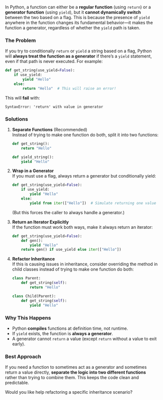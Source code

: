 In Python, a function can either be a **regular function** (using `return`) or a **generator function** (using `yield`), but it **cannot dynamically switch** between the two based on a flag. This is because the presence of `yield` anywhere in the function changes its fundamental behavior—it makes the function a generator, regardless of whether the `yield` path is taken.

### The Problem
If you try to conditionally `return` or `yield` a string based on a flag, Python will **always treat the function as a generator** if there’s a `yield` statement, even if that path is never executed. For example:

```python
def get_string(use_yield=False):
    if use_yield:
        yield "Hello"
    else:
        return "Hello"  # This will raise an error!
```

This will **fail** with:
```
SyntaxError: 'return' with value in generator
```

### Solutions
1. **Separate Functions** (Recommended)  
   Instead of trying to make one function do both, split it into two functions:
   ```python
   def get_string():
       return "Hello"

   def yield_string():
       yield "Hello"
   ```

2. **Wrap in a Generator**  
   If you must use a flag, always return a generator but conditionally yield:
   ```python
   def get_string(use_yield=False):
       if use_yield:
           yield "Hello"
       else:
           yield from iter(["Hello"])  # Simulate returning one value
   ```
   (But this forces the caller to always handle a generator.)

3. **Return an Iterator Explicitly**  
   If the function must work both ways, make it always return an iterator:
   ```python
   def get_string(use_yield=False):
       def gen():
           yield "Hello"
       return gen() if use_yield else iter(["Hello"])
   ```

4. **Refactor Inheritance**  
   If this is causing issues in inheritance, consider overriding the method in child classes instead of trying to make one function do both:
   ```python
   class Parent:
       def get_string(self):
           return "Hello"

   class Child(Parent):
       def get_string(self):
           yield "Hello"
   ```

### Why This Happens
- Python **compiles** functions at definition time, not runtime.
- If `yield` exists, the function is **always a generator**.
- A generator cannot `return` a value (except `return` without a value to exit early).

### Best Approach
If you need a function to sometimes act as a generator and sometimes return a value directly, **separate the logic into two different functions** rather than trying to combine them. This keeps the code clean and predictable.

Would you like help refactoring a specific inheritance scenario?